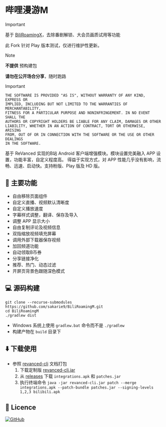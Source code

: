 # 哔哩漫游M

> [!IMPORTANT]
>
> 基于 [BiliRoamingX](https://github.com/BiliRoamingX/BiliRoamingX)，去除番剧解锁、大会员画质试用等功能
>
> 此 Fork 针对 Play 版本测试，仅进行维护性更新。

> [!NOTE]
>
> **不提供** 预构建包
>
> **请勿在公开场合分享**，随时跑路

> [!IMPORTANT]
>
> ```plain
> THE SOFTWARE IS PROVIDED "AS IS", WITHOUT WARRANTY OF ANY KIND, EXPRESS OR
> IMPLIED, INCLUDING BUT NOT LIMITED TO THE WARRANTIES OF MERCHANTABILITY,
> FITNESS FOR A PARTICULAR PURPOSE AND NONINFRINGEMENT. IN NO EVENT SHALL THE
> AUTHORS OR COPYRIGHT HOLDERS BE LIABLE FOR ANY CLAIM, DAMAGES OR OTHER
> LIABILITY, WHETHER IN AN ACTION OF CONTRACT, TORT OR OTHERWISE, ARISING
> FROM, OUT OF OR IN CONNECTION WITH THE SOFTWARE OR THE USE OR OTHER DEALINGS
> IN THE SOFTWARE.
> ```

基于 ReVanced 实现的B站 Android 客户端增强模块。模块设置完美融入 APP 设置，功能丰富，自定义程度高。
得益于实现方式，对 APP 性能几乎没有影响，流畅、迅速、启动快。支持粉版、Play 版及 HD 版。

## 📖 主要功能

- 自由移除页面组件
- 自定义直播、视频默认清晰度
- 自定义播放速度
- 字幕样式调整，翻译、保存及导入
- 调整 APP 显示大小
- 自由复制评论及视频信息
- 双指缩放视频填充屏幕
- 调用外部下载器保存视频
- 加回频道功能
- 自动领取B币券
- 分享链接净化
- 推荐、热门、动态过滤
- 开屏页背景色跟随深色模式

## 💻 源码构建

```shell
git clone --recurse-submodules https://github.com/sakarie9/BiliRoamingM.git
cd BiliRoamingM
./gradlew dist
```

- Windows 系统上使用 `gradlew.bat` 命令而不是 `./gradlew`
- 构建产物在 `build` 目录下

## ⬇️ 下载使用

- 参照 [revanced-cli](https://github.com/ReVanced/revanced-cli/tree/main/docs) 文档打包
  1. 下载定制版 [revanced-cli.jar](https://github.com/zjns/revanced-cli/releases/latest)
  2. 从 [releases](https://github.com/sakarie9/BiliRoamingM/releases/latest) 下载 `integrations.apk` 和 `patches.jar`
  3. 执行终端命令 `java -jar revanced-cli.jar patch --merge integrations.apk --patch-bundle patches.jar --signing-levels 1,2,3 bilibili.apk`

## 📃 Licence

[![GitHub](https://img.shields.io/github/license/sakarie9/BiliRoamingM?style=for-the-badge)](https://github.com/sakarie9/BiliRoamingM/blob/main/LICENSE)
